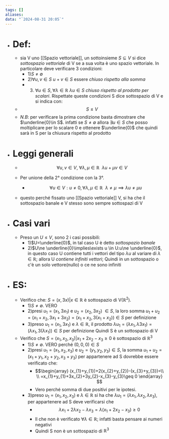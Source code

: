 ```yaml
---
tags: []
aliases: 
data: "`2024-08-31 20:05`"
---
```

- # Def:
	- sia V uno [[Spazio vettoriale]], un sottoinsieme $S\subseteq V$ si dice _sottospazio vettoriale_ di V se a sua volta è uno spazio vettoriale. In particolare deve verificare 3 condizioni:
		- 1)$S\ne\emptyset$
		- 2)$\forall u,v \in S$  $u+v\in S$ essere _chiuso rispetto alla somma_
		- 3) $\forall u \in S, \forall \lambda \in \mathbb{R}$ $\lambda u\in S$ _chiuso rispetto al prodotto per scalari_.
		Rispettate queste condizioni S dice sottospazio di V e si indica con:
	- $$S\leq V$$
	- _N.B_: per verificare la prima condizione basta dimostrare che $\underline{0}\in S$. infatti se $S\ne\emptyset$ allora $\exists u \in S$ che posso moltiplicare per lo scalare 0 e ottenere $\underline{0}$ che quindi sarà in S per la chiusura rispetto al prodotto 
- # Leggi generali
	- $$\forall u,v \in V,\ \forall \lambda,\mu \in \mathbb{R} \ \ \lambda u+\mu v \in V$$
	  
	- Per unione della 2° condizione con la 3°. 
		- $$\forall u \in V: u\ne 0, \forall \lambda, \mu \in \mathbb{R}\ \ \lambda\ne \mu \implies \lambda u\ne\mu u$$
	- questo perché fissato uno [[Spazio vettoriale]] V, si ha che il sottospazio banale e V stesso sono sempre sottospazi di V
- # Casi vari
	- Preso un $U\leq V$, sono 2 i casi possibili:
		- 1)$U=\underline{0}$, in tal caso U è detto _sottospazio banale_
		- 2)$U\ne \underline{0}\implies\exists u \in U:u\ne \underline{0}$, in questo caso U contiene tutti i vettori del tipo $\lambda u$ al variare di $\lambda \in \mathbb{R}$; allora U _contiene infiniti vettori_;
		Quindi in un sottospazio o c'è un solo vettore(nullo) o ce ne sono infiniti 
- # ES:
	- Verifico che: $S=(x, 3x)|x\in \mathbb{R}$ è sottospazio di V($\mathbb{R}^{2}$).
		- 1)$S\ne\emptyset$. VERO 
		- 2)presi $u_{1}=(x_{1},3x_{1})$ e $u_{2}=(x_{2},3x_{2})$ $\in S$, la loro somma $u_{1}+u_{2}=(x_{1}+x_{2},3x_{1}+3x_{2})=(x_{1}+x_{2},3(x_{1}+x_{2}))\in S$ per definizione 
		- 3)preso $u_{1}=(x_{1},3x_{1})$ e $\lambda \in \mathbb{R}$, il prodotto $\lambda u_{1}=(\lambda x_{1},\lambda 3x_{1})=(\lambda x_{1},3(\lambda x_{1}))\in S$ per definizione 
		Quindi S è un sottospazio di V
	- Verifico che $S=(x_{1},x_{2},x_{3})|x_{1}+2x_{2}-x_{3}\geq0$ è sottospazio di $\mathbb{R}^{3}$
		- 1)$S\ne\emptyset$. VERO perché $(0,0,0)\in S$
		- 2)presi $u_{1}=(x_{1},x_{2},x_{3})$ e $u_{2}=(y_{1},y_{2},y_{3})\in S$, la somma $u_{1}+u_{2}=(x_{1}+y_{1},x_{2}+y_{2},x_{3}+y_{3})$ per appartenere ad S dovrebbe essere verificato che: 
			- $$\begin{array} (x_{1}+y_{1})+2(x_{2}+y_{2})-(x_{3}+y_{3})=\\ \\ =x_{1}+y_{1}+3x_{2}+3y_{2}-x_{3}-y_{3}\geq 0 \end{array} $$ 
			- Vero perché somma di due positivi per le ipotesi.
		- 3)preso $u_{1}=(x_{1},x_{2},x_{3})$ e $\lambda \in \mathbb{R}$ si ha che $\lambda u_{1}=(\lambda x_{1},\lambda x_{2},\lambda x_{3})$, per appartenere ad S deve verificarsi che 
			- $$\lambda x_{1}+2\lambda x_{2}-\lambda x_3=\lambda(x_{1}+2x_{2}-x_{3})\geq 0$$
			- Il che non è verificato $\forall \lambda \in \mathbb{R}$; infatti basta pensare ai numeri negativi  
			- Quindi S non è un sottospazio di $\mathbb{R}^{3}$
		  
